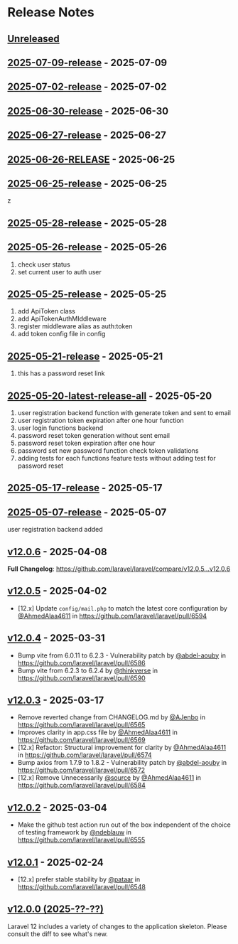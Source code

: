 # Release Notes

## [Unreleased](https://github.com/laravel/laravel/compare/2025-07-09-release...master)

## [2025-07-09-release](https://github.com/laravel/laravel/compare/2025-07-02-release...2025-07-09-release) - 2025-07-09

## [2025-07-02-release](https://github.com/laravel/laravel/compare/2025-06-30-release...2025-07-02-release) - 2025-07-02

## [2025-06-30-release](https://github.com/laravel/laravel/compare/2025-06-27-release...2025-06-30-release) - 2025-06-30

## [2025-06-27-release](https://github.com/laravel/laravel/compare/2025-06-26-RELEASE...2025-06-27-release) - 2025-06-27

## [2025-06-26-RELEASE](https://github.com/laravel/laravel/compare/2025-06-25-release...2025-06-26-RELEASE) - 2025-06-25

## [2025-06-25-release](https://github.com/laravel/laravel/compare/2025-05-28-release...2025-06-25-release) - 2025-06-25

z

## [2025-05-28-release](https://github.com/laravel/laravel/compare/2025-05-26-release...2025-05-28-release) - 2025-05-28

## [2025-05-26-release](https://github.com/laravel/laravel/compare/2025-05-25-release...2025-05-26-release) - 2025-05-26

1. check user status
2. set current user to auth user

## [2025-05-25-release](https://github.com/laravel/laravel/compare/2025-05-21-release...2025-05-25-release) - 2025-05-25

1. add ApiToken class
2. add ApiTokenAuthMIddleware
3. register middleware alias as auth:token
4. add token config file in config

## [2025-05-21-release](https://github.com/laravel/laravel/compare/2025-05-20-latest-release-all...2025-05-21-release) - 2025-05-21

1. this has a password reset link

## [2025-05-20-latest-release-all](https://github.com/laravel/laravel/compare/2025-05-17-release...2025-05-20-latest-release-all) - 2025-05-20

1. user registration backend function with generate token and sent to email
2. user registration token expiration after one hour function
3. user login functions backend
4. password reset token generation without sent email
5. password reset token expiration after one hour
6. password set new password function check token validations
7. adding tests for each functions feature tests without adding test for password reset

## [2025-05-17-release](https://github.com/laravel/laravel/compare/2025-05-07-release...2025-05-17-release) - 2025-05-17

## [2025-05-07-release](https://github.com/laravel/laravel/compare/v12.0.6...2025-05-07-release) - 2025-05-07

user registration backend added

## [v12.0.6](https://github.com/laravel/laravel/compare/v12.0.5...v12.0.6) - 2025-04-08

**Full Changelog**: https://github.com/laravel/laravel/compare/v12.0.5...v12.0.6

## [v12.0.5](https://github.com/laravel/laravel/compare/v12.0.4...v12.0.5) - 2025-04-02

* [12.x] Update `config/mail.php` to match the latest core configuration by [@AhmedAlaa4611](https://github.com/AhmedAlaa4611) in https://github.com/laravel/laravel/pull/6594

## [v12.0.4](https://github.com/laravel/laravel/compare/v12.0.3...v12.0.4) - 2025-03-31

* Bump vite from 6.0.11 to 6.2.3 - Vulnerability patch by [@abdel-aouby](https://github.com/abdel-aouby) in https://github.com/laravel/laravel/pull/6586
* Bump vite from 6.2.3 to 6.2.4 by [@thinkverse](https://github.com/thinkverse) in https://github.com/laravel/laravel/pull/6590

## [v12.0.3](https://github.com/laravel/laravel/compare/v12.0.2...v12.0.3) - 2025-03-17

* Remove reverted change from CHANGELOG.md by [@AJenbo](https://github.com/AJenbo) in https://github.com/laravel/laravel/pull/6565
* Improves clarity in app.css file by [@AhmedAlaa4611](https://github.com/AhmedAlaa4611) in https://github.com/laravel/laravel/pull/6569
* [12.x] Refactor: Structural improvement for clarity by [@AhmedAlaa4611](https://github.com/AhmedAlaa4611) in https://github.com/laravel/laravel/pull/6574
* Bump axios from 1.7.9 to 1.8.2 - Vulnerability patch by [@abdel-aouby](https://github.com/abdel-aouby) in https://github.com/laravel/laravel/pull/6572
* [12.x] Remove Unnecessarily [@source](https://github.com/source) by [@AhmedAlaa4611](https://github.com/AhmedAlaa4611) in https://github.com/laravel/laravel/pull/6584

## [v12.0.2](https://github.com/laravel/laravel/compare/v12.0.1...v12.0.2) - 2025-03-04

* Make the github test action run out of the box independent of the choice of testing framework by [@ndeblauw](https://github.com/ndeblauw) in https://github.com/laravel/laravel/pull/6555

## [v12.0.1](https://github.com/laravel/laravel/compare/v12.0.0...v12.0.1) - 2025-02-24

* [12.x] prefer stable stability by [@pataar](https://github.com/pataar) in https://github.com/laravel/laravel/pull/6548

## [v12.0.0 (2025-??-??)](https://github.com/laravel/laravel/compare/v11.0.2...v12.0.0)

Laravel 12 includes a variety of changes to the application skeleton. Please consult the diff to see what's new.
